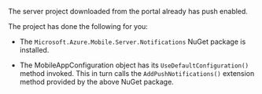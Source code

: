 The server project downloaded from the portal already has push enabled.

The project has done the following for you:

* The `Microsoft.Azure.Mobile.Server.Notifications` NuGet package is installed.

* The MobileAppConfiguration object has its `UseDefaultConfiguration()` method invoked. This in turn calls the `AddPushNotifications()` extension method provided by the above NuGet package.